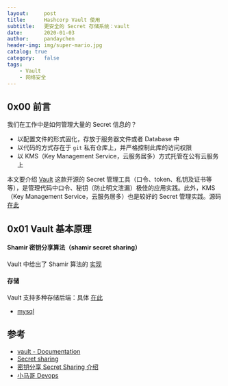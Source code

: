 ```yaml
---
layout:     post
title:      Hashcorp Vault 使用
subtitle:   更安全的 Secret 存储系统：vault
date:       2020-01-03
author:     pandaychen
header-img: img/super-mario.jpg
catalog: true
category:   false
tags:
    - Vault
    - 网络安全
---
```



##  0x00    前言
我们在工作中是如何管理大量的 Secret 信息的？
-   以配置文件的形式固化，存放于服务器文件或者 Database 中
-   以代码的方式存在于 `git` 私有仓库上，并严格控制此库的访问权限
-   以 KMS（Key Management Service，云服务居多）方式托管在公有云服务上

本文要介绍 [Vault](https://learn.hashicorp.com/vault) 这款开源的 Secret 管理工具（口令、token、私钥及证书等等），是管理代码中口令、秘钥（防止明文泄漏）极佳的应用实践。此外，KMS（Key Management Service，云服务居多）也是较好的 Secret 管理实践。源码 [在此](https://github.com/hashicorp/vault)

##  0x01    Vault 基本原理

####    Shamir 密钥分享算法（shamir secret sharing）
Vault 中给出了 Shamir 算法的 [实现](https://github.com/hashicorp/vault/blob/master/shamir/shamir.go)

####    存储
Vault 支持多种存储后端：具体 [在此](https://github.com/hashicorp/vault/tree/master/plugins/database)

-   [mysql](https://github.com/hashicorp/vault/blob/master/plugins/database/mysql/mysql.go)


##  参考
-   [vault - Documentation](https://www.vaultproject.io/docs)
-   [Secret sharing](https://en.wikipedia.org/wiki/Secret_sharing)
-   [密钥分享 Secret Sharing 介绍](https://zhuanlan.zhihu.com/p/44999983)
-   [小马哥 Devops](https://my.oschina.net/u/3952901?tab=newest&catalogId=7038751)
